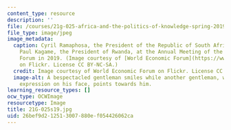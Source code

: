 ```yaml
---
content_type: resource
description: ''
file: /courses/21g-025-africa-and-the-politics-of-knowledge-spring-2019/26bef9d212513007880ef054426062ca_21G-025s19.jpg
file_type: image/jpeg
image_metadata:
  caption: Cyril Ramaphosa, the President of the Republic of South Africa, talks with
    Paul Kagame, the President of Rwanda, at the Annual Meeting of the World Economic
    Forum in 2019. (Image courtesy of [World Economic Forum](https://www.flickr.com/photos/worldeconomicforum/32984316628/in/photolist-SfHfbh-RFnqek-UNS4Vz-UJN2M9-2e3HqbZ-24Q3Vbx-2ekEQZQ-2ekEQU9-H6LdC4-QCPU8k-G9uW8P-QCPT2n-2e3T8gB-2e3T8wg-Tiy83G-2d1mxnz-TKhLxn-2ekSESS-Tiwafm-24Qc43D-2fn5XiN-Tiw9Pb-24Qc22p-TiwbKf-2ekP2aU-2frKexk-QPjdsU-UrXGCJ-RFUQBg-GDFBPW-GWAKbE-2frK8vF-qMCK1Q-Gaq1UN-2ekJnRd-2e4oHwc-2fnCkyC-UfUqgx-UdH6sz-UgjqVb-2fn61ho-2frKeKK-TiwbYm-UeUNvQ-UJNLPS-G9nyv5-TKHxhK-24QJbLc-2ekEPkN-Tiog27)
    on Flickr. License CC BY-NC-SA.)
  credit: Image courtesy of World Economic Forum on Flickr. License CC BY-NC-SA.
  image-alt: A bespectacled gentleman smiles while another gentleman, with a whimsical
    expression on his face, points towards him.
learning_resource_types: []
ocw_type: OCWImage
resourcetype: Image
title: 21G-025s19.jpg
uid: 26bef9d2-1251-3007-880e-f054426062ca
---
```


